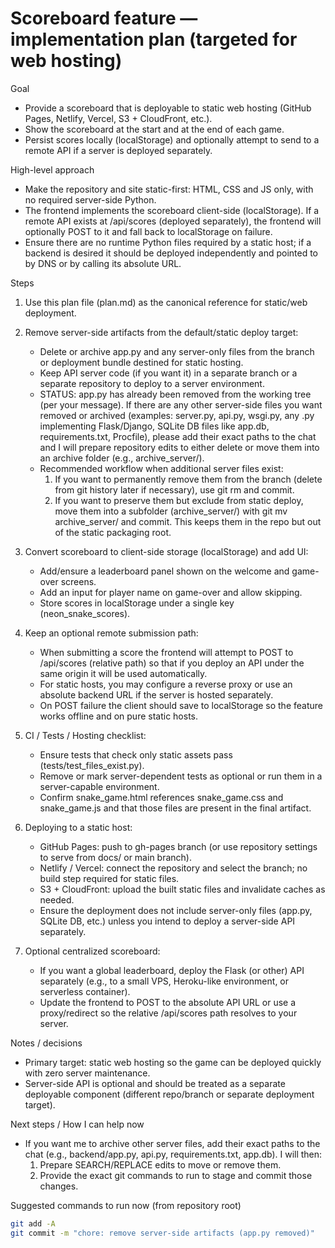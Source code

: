 # Scoreboard feature — implementation plan (targeted for web hosting)

Goal
- Provide a scoreboard that is deployable to static web hosting (GitHub Pages, Netlify, Vercel, S3 + CloudFront, etc.).
- Show the scoreboard at the start and at the end of each game.
- Persist scores locally (localStorage) and optionally attempt to send to a remote API if a server is deployed separately.

High-level approach
- Make the repository and site static-first: HTML, CSS and JS only, with no required server-side Python.
- The frontend implements the scoreboard client-side (localStorage). If a remote API exists at /api/scores (deployed separately), the frontend will optionally POST to it and fall back to localStorage on failure.
- Ensure there are no runtime Python files required by a static host; if a backend is desired it should be deployed independently and pointed to by DNS or by calling its absolute URL.

Steps
1) Use this plan file (plan.md) as the canonical reference for static/web deployment.
2) Remove server-side artifacts from the default/static deploy target:
   - Delete or archive app.py and any server-only files from the branch or deployment bundle destined for static hosting.
   - Keep API server code (if you want it) in a separate branch or a separate repository to deploy to a server environment.
   - STATUS: app.py has already been removed from the working tree (per your message). If there are any other server-side files you want removed or archived (examples: server.py, api.py, wsgi.py, any .py implementing Flask/Django, SQLite DB files like app.db, requirements.txt, Procfile), please add their exact paths to the chat and I will prepare repository edits to either delete or move them into an archive folder (e.g., archive_server/).
   - Recommended workflow when additional server files exist:
     1. If you want to permanently remove them from the branch (delete from git history later if necessary), use git rm <path> and commit.
     2. If you want to preserve them but exclude from static deploy, move them into a subfolder (archive_server/) with git mv <path> archive_server/ and commit. This keeps them in the repo but out of the static packaging root.

3) Convert scoreboard to client-side storage (localStorage) and add UI:
   - Add/ensure a leaderboard panel shown on the welcome and game-over screens.
   - Add an input for player name on game-over and allow skipping.
   - Store scores in localStorage under a single key (neon_snake_scores).
4) Keep an optional remote submission path:
   - When submitting a score the frontend will attempt to POST to /api/scores (relative path) so that if you deploy an API under the same origin it will be used automatically.
   - For static hosts, you may configure a reverse proxy or use an absolute backend URL if the server is hosted separately.
   - On POST failure the client should save to localStorage so the feature works offline and on pure static hosts.
5) CI / Tests / Hosting checklist:
   - Ensure tests that check only static assets pass (tests/test_files_exist.py).
   - Remove or mark server-dependent tests as optional or run them in a server-capable environment.
   - Confirm snake_game.html references snake_game.css and snake_game.js and that those files are present in the final artifact.
6) Deploying to a static host:
   - GitHub Pages: push to gh-pages branch (or use repository settings to serve from docs/ or main branch).
   - Netlify / Vercel: connect the repository and select the branch; no build step required for static files.
   - S3 + CloudFront: upload the built static files and invalidate caches as needed.
   - Ensure the deployment does not include server-only files (app.py, SQLite DB, etc.) unless you intend to deploy a server-side API separately.
7) Optional centralized scoreboard:
   - If you want a global leaderboard, deploy the Flask (or other) API separately (e.g., to a small VPS, Heroku-like environment, or serverless container).
   - Update the frontend to POST to the absolute API URL or use a proxy/redirect so the relative /api/scores path resolves to your server.

Notes / decisions
- Primary target: static web hosting so the game can be deployed quickly with zero server maintenance.
- Server-side API is optional and should be treated as a separate deployable component (different repo/branch or separate deployment target).

Next steps / How I can help now
- If you want me to archive other server files, add their exact paths to the chat (e.g., backend/app.py, api.py, requirements.txt, app.db). I will then:
  1) Prepare SEARCH/REPLACE edits to move or remove them.
  2) Provide the exact git commands to run to stage and commit those changes.

Suggested commands to run now (from repository root)
```bash
git add -A
git commit -m "chore: remove server-side artifacts (app.py removed)"
```
